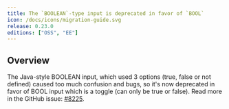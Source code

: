 ```yaml
---
title: The `BOOLEAN`-type input is deprecated in favor of `BOOL`
icon: /docs/icons/migration-guide.svg
release: 0.23.0
editions: ["OSS", "EE"]
---
```


## Overview

The Java-style BOOLEAN input, which used 3 options (true, false or not defined) caused too much confusion and bugs, so it's now deprecated in favor of BOOL input which is a toggle (can only be true or false). Read more in the GitHub issue: [#8225](https://github.com/kestra-io/kestra/issues/8225).

